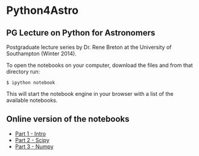 Python4Astro
============

PG Lecture on Python for Astronomers
---------------------------------------

Postgraduate lecture series by Dr. Rene Breton at the University of Southampton (Winter 2014).

To open the notebooks on your computer, download the files and from that directory run:

    $ ipython notebook

This will start the notebook engine in your browser with a list of the available notebooks.

Online version of the notebooks
------------------------------------

* [Part 1 - Intro]()
* [Part 2 - Scipy]()
* [Part 3 - Numpy]()
